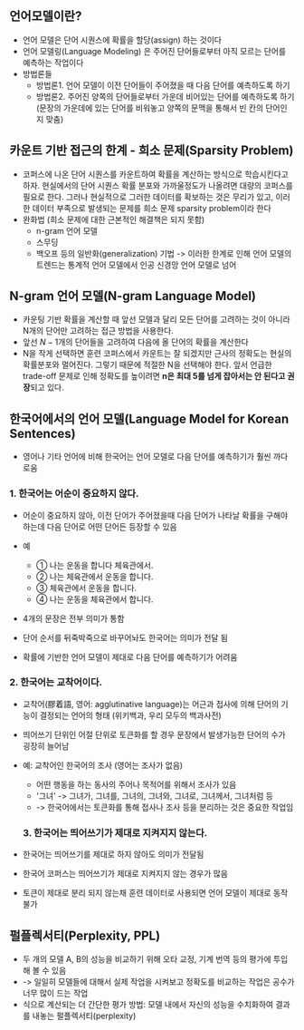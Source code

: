 ## 언어모델이란?
-  언어 모델은 단어 시퀀스에 확률을 할당(assign) 하는 것이다
-  언어 모델링(Language Modeling) 은 주어진 단어들로부터 아직 모르는 단어를 예측하는 작업이다
- 방법론들
	- 방법론1. 언어 모델이 이전 단어들이 주어졌을 때 다음 단어를 예측하도록 하기
	-   방법론2.  주어진 양쪽의 단어들로부터 가운데 비어있는 단어를 예측하도록 하기(문장의 가운데에 있는 단어를 비워놓고 양쪽의 문맥을 통해서 빈 칸의 단어인지 맞춤)
    

## 카운트 기반 접근의 한계 - 희소 문제(Sparsity Problem)
- 코퍼스에 나온 단어 시퀀스를 카운트하여 확률을 계산하는 방식으로 학습시킨다고 하자. 현실에서의 단어 시퀀스 확률 분포와 가까울정도가 나올려면 대량의 코퍼스를 필요로 한다. 그러나 현실적으로 그러한 데이터를 확보하는 것은 무리가 있고, 이러한 데이터 부족으로 발생되는 문제를 희소 문제 sparsity problem이라 한다
- 완화법 (희소 문제에 대한 근본적인 해결책은 되지 못함)
	- n-gram 언어 모델
	- 스무딩
	- 백오프 등의 일반화(generalization) 기법 
    -> 이러한 한계로 인해 언어 모델의 트렌드는 통계적 언어 모델에서 인공 신경망 언어 모델로 넘어


## N-gram 언어 모델(N-gram Language Model)
-  카운팅 기반 확률을 계산할 때 앞선 모델과 달리 모든 단어를 고려하는 것이 아니라 N개의 단어만 고려하는 접근 방법을 사용한다.
- 앞선 $N-1$개의 단어들을 고려하여 다음에 올 단어의 확률을 계산한다
- N을 작게 선택하면 훈련 코퍼스에서 카운트는 잘 되겠지만 근사의 정확도는 현실의 확률분포와 멀어진다. 그렇기 때문에 적절한 N을 선택해야 한다. 앞서 언급한 trade-off 문제로 인해 정확도를 높이려면 **n은 최대 5를 넘게 잡아서는 안 된다고 권장**되고 있다.

## 한국어에서의 언어 모델(Language Model for Korean Sentences)  
- 영어나 기타 언어에 비해 한국어는 언어 모델로 다음 단어를 예측하기가 훨씬 까다로움


### 1. 한국어는 어순이 중요하지 않다.
-   어순이 중요하지 않아, 이전 단어가 주어졌을때 다음 단어가 나타날 확률을 구해야하는데 다음 단어로 어떤 단어든 등장할 수 있음
    
-   예
    -   ① 나는 운동을 합니다 체육관에서.
    -   ② 나는 체육관에서 운동을 합니다.
    -   ③ 체육관에서 운동을 합니다.
    -   ④ 나는 운동을 체육관에서 합니다.
-   4개의 문장은 전부 의미가 통함
    
-   단어 순서를 뒤죽박죽으로 바꾸어놔도 한국어는 의미가 전달 됨
-   확률에 기반한 언어 모델이 제대로 다음 단어를 예측하기가 어려움

### 2. 한국어는 교착어이다.  
- 교착어(膠着語, 영어: agglutinative language)는 어근과 접사에 의해 단어의 기능이 결정되는 언어의 형태 (위키백과, 우리 모두의 백과사전)  
- 띄어쓰기 단위인 어절 단위로 토큰화를 할 경우 문장에서 발생가능한 단어의 수가 굉장히 늘어남  
- 예: 교착어인 한국어의 조사 (영어는 조사가 없음)  
  - 어떤 행동을 하는 동사의 주어나 목적어를 위해서 조사가 있음  
  - '그녀' -> 그녀가, 그녀를, 그녀의, 그녀와, 그녀로, 그녀께서, 그녀처럼 등  
  - -> 한국어에서는 토큰화를 통해 접사나 조사 등을 분리하는 것은 중요한 작업임

  ### 3. 한국어는 띄어쓰기가 제대로 지켜지지 않는다.
-   한국어는 띄어쓰기를 제대로 하지 않아도 의미가 전달됨
-   한국어 코퍼스는 띄어쓰기가 제대로 지켜지지 않는 경우가 많음
-   토큰이 제대로 분리 되지 않는채 훈련 데이터로 사용되면 언어 모델이 제대로 동작 불가


##  펄플렉서티(Perplexity, PPL)
-   두 개의 모델 A, B의 성능을 비교하기 위해 오타 교정, 기계 번역 등의 평가에 투입해 볼 수 있음
-   -> 일일히 모델들에 대해서 실제 작업을 시켜보고 정확도를 비교하는 작업은 공수가 너무 많이 드는 작업
-   식으로 계산되는 더 간단한 평가 방법: 모델 내에서 자신의 성능을 수치화하여 결과를 내놓는 펄플렉서티(perplexity)